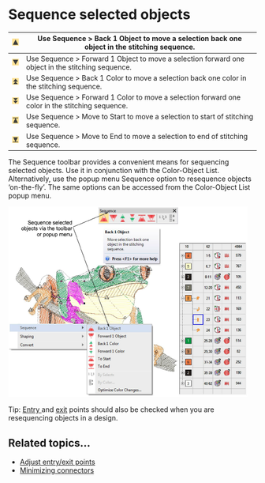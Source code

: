 # Sequence selected objects

| ![Back1Object.png](assets/Back1Object.png)     | Use Sequence > Back 1 Object to move a selection back one object in the stitching sequence.       |
| ---------------------------------------------- | ------------------------------------------------------------------------------------------------- |
| ![Foward1Object.png](assets/Foward1Object.png) | Use Sequence > Forward 1 Object to move a selection forward one object in the stitching sequence. |
| ![Back1Color.png](assets/Back1Color.png)       | Use Sequence > Back 1 Color to move a selection back one color in the stitching sequence.         |
| ![Forward1Color.png](assets/Forward1Color.png) | Use Sequence > Forward 1 Color to move a selection forward one color in the stitching sequence.   |
| ![MoveToStart.png](assets/MoveToStart.png)     | Use Sequence > Move to Start to move a selection to start of stitching sequence.                  |
| ![MoveToEnd.png](assets/MoveToEnd.png)         | Use Sequence > Move to End to move a selection to end of stitching sequence.                      |

The Sequence toolbar provides a convenient means for sequencing selected objects. Use it in conjunction with the Color-Object List. Alternatively, use the popup menu Sequence option to resequence objects ‘on-the-fly’. The same options can be accessed from the Color-Object List popup menu.

![combine00063.png](assets/combine00063.png)

Tip: [Entry ](../../glossary/glossary)and [exit](../../glossary/glossary) points should also be checked when you are resequencing objects in a design.

## Related topics...

- [Adjust entry/exit points](../../Quality/connectors/Adjust_entry_exit_points)
- [Minimizing connectors](../../Quality/connectors/Minimizing_connectors)

